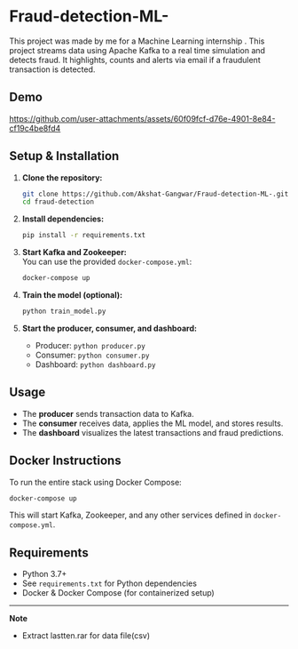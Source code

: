 # Fraud-detection-ML-
This project was made by me for a Machine Learning internship .
This project streams data using Apache Kafka to a real time simulation and detects fraud.
It highlights, counts and alerts via email if a fraudulent transaction is detected.

## Demo



https://github.com/user-attachments/assets/60f09fcf-d76e-4901-8e84-cf19c4be8fd4




## Setup & Installation

1. **Clone the repository:**
   ```bash
   git clone https://github.com/Akshat-Gangwar/Fraud-detection-ML-.git
   cd fraud-detection
   ```

2. **Install dependencies:**
   ```bash
   pip install -r requirements.txt
   ```

3. **Start Kafka and Zookeeper:**  
   You can use the provided `docker-compose.yml`:
   ```bash
   docker-compose up
   ```

4. **Train the model (optional):**
   ```bash
   python train_model.py
   ```

5. **Start the producer, consumer, and dashboard:**
   - Producer: `python producer.py`
   - Consumer: `python consumer.py`
   - Dashboard: `python dashboard.py`

## Usage

- The **producer** sends transaction data to Kafka.
- The **consumer** receives data, applies the ML model, and stores results.
- The **dashboard** visualizes the latest transactions and fraud predictions.

## Docker Instructions

To run the entire stack using Docker Compose:
```bash
docker-compose up
```
This will start Kafka, Zookeeper, and any other services defined in `docker-compose.yml`.

## Requirements

- Python 3.7+
- See `requirements.txt` for Python dependencies
- Docker & Docker Compose (for containerized setup)


---
**Note**
- Extract lastten.rar for data file(csv)

